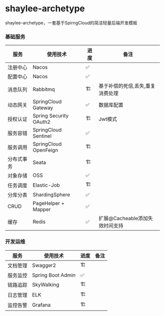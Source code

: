 # shaylee-archetype
shaylee-archetype，一套基于SpirngCloud的简洁轻量后端开发模板

### 基础服务

| 服务       | 使用技术               | 进度 | 备注                             |
| ---------- | ---------------------- | ---- | -------------------------------- |
| 注册中心   | Nacos                  | ✅    |                                  |
| 配置中心   | Nacos                  | ✅    |                                  |
| 消息队列   | Rabbitmq               | 🏗    | 基于补偿的死信,丢失,重复消费处理 |
| 动态网关   | SpringCloud Gateway    | ✅    | 数据库配置                       |
| 授权认证   | Spring Security OAuth2 | 🏗    | Jwt模式                          |
| 服务容错   | SpringCloud Sentinel   | ✅    |                                  |
| 服务调用   | SpringCloud OpenFeign  | 🏗    |                                  |
| 分布式事务 | Seata                  | 🏗    |                                  |
| 对象存储   | OSS                    | ✅    |                                  |
| 任务调度   | Elastic-Job            | 🏗    |                                  |
| 分库分表   | ShardingSphere         | ✅    |                                  |
| CRUD       | PageHelper + Mapper    | ✅    |                                  |
| 缓存       | Redis                  | ✅    | 扩展@Cacheable添加失效时间支持   |

### 开发运维

| 服务     | 使用技术          | 进度 | 备注 |
| -------- | ----------------- | ---- | ---- |
| 文档管理 | Swagger2          | 🏗    |      |
| 服务监控 | Spring Boot Admin | ✅    |      |
| 链路追踪 | SkyWalking        | 🏗    |      |
| 日志管理 | ELK               | 🏗    |      |
| 监控告警 | Grafana           | 🏗    |      |